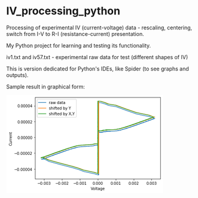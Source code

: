 # IV_processing_python
Processing of experimental IV (current-voltage) data - rescaling, centering, switch from I-V to R-I (resistance-current) presentation. 

My Python project for learning and testing its functionality.

iv1.txt and iv57.txt - experimental raw data for test (different shapes of IV)

This is version dedicated for Python's IDEs, like Spider (to see graphs and outputs).

Sample result in graphical form:

![Output figure](https://github.com/andr-nau/IV_processing_python/blob/master/Sample_output_Figure.png "Sample result")
